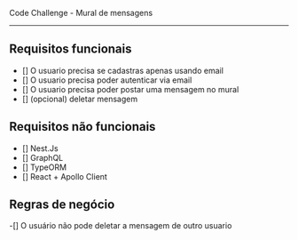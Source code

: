 Code Challenge - Mural de mensagens

------------------------

## Requisitos funcionais
- [] O usuario precisa se cadastras apenas usando email
- [] O usuario precisa poder autenticar via email
- [] O usuario precisa poder postar uma mensagem no mural
- [] (opcional) deletar mensagem

## Requisitos não funcionais
- [] Nest.Js
- [] GraphQL
- [] TypeORM
- [] React + Apollo Client

## Regras de negócio
-[] O usuário não pode deletar a mensagem de outro usuario